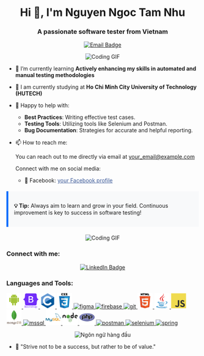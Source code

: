 <h1 align="center">Hi 👋, I'm Nguyen Ngoc Tam Nhu</h1>
<h3 align="center">A passionate software tester from Vietnam</h3>
<p align="center">
  <a href="mailto:nntamnhu01@gmail.com"><img src="https://img.shields.io/badge/Email-nntamnhu01%40gmail.com-blue.svg" alt="Email Badge"></a>
</p>

<p align="center">
  <img src="https://raw.githubusercontent.com/arsentieva/arsentieva/main/code.gif" alt="Coding GIF" width="500" />
</p>

- 🌱 I’m currently learning **Actively enhancing my skills in automated and manual testing methodologies**
  
- 🏫 I am currently studying at **Ho Chi Minh City University of Technology (HUTECH)**
  
- 💬 Happy to help with:
  - **Best Practices**: Writing effective test cases.
  - **Testing Tools**: Utilizing tools like Selenium and Postman.
  - **Bug Documentation**: Strategies for accurate and helpful reporting.

- 📫 How to reach me:
      <p>You can reach out to me directly via email at <a href="mailto:your_email@example.com" style="color: #0d6efd; text-decoration: none; font-weight: bold;">your_email@example.com</a></p>
      <p>Connect with me on social media:</p>
      <ul>
          <li>📘 Facebook: <a href="https://facebook.com/yourfacebookprofile" style="color: #3b5998;">your Facebook profile</a></li>
      </ul>


<div style="background-color: #f8f9fa; padding: 15px; border-left: 5px solid #0d6efd; margin: 20px 0;">
    <p><strong> 💡 Tip:</strong> Always aim to learn and grow in your field. Continuous improvement is key to success in software testing!</p>
</div>

<p align="center">
  <img src="https://media.giphy.com/media/L8K62iTDkzGX6/giphy.gif" alt="Coding GIF" width="500" />
</p>
  
<h3 align="left">Connect with me:</h3>
<p align="center">
  <a href="https://www.linkedin.com/in/nntamnhu01/" target="_blank" rel="noreferrer">
    <img src="https://img.shields.io/badge/LinkedIn-blue.svg?style=flat&logo=linkedin" alt="LinkedIn Badge">
  </a>
  <!-- Other social media links -->
</p>

<h3 align="left">Languages and Tools:</h3>
<p align="left"> <a href="https://developer.android.com" target="_blank" rel="noreferrer"> <img src="https://raw.githubusercontent.com/devicons/devicon/master/icons/android/android-original-wordmark.svg" alt="android" width="40" height="40"/> </a> <a href="https://getbootstrap.com" target="_blank" rel="noreferrer"> <img src="https://raw.githubusercontent.com/devicons/devicon/master/icons/bootstrap/bootstrap-plain-wordmark.svg" alt="bootstrap" width="40" height="40"/> </a> <a href="https://www.cprogramming.com/" target="_blank" rel="noreferrer"> <img src="https://raw.githubusercontent.com/devicons/devicon/master/icons/c/c-original.svg" alt="c" width="40" height="40"/> </a> <a href="https://www.w3schools.com/css/" target="_blank" rel="noreferrer"> <img src="https://raw.githubusercontent.com/devicons/devicon/master/icons/css3/css3-original-wordmark.svg" alt="css3" width="40" height="40"/> </a> <a href="https://www.figma.com/" target="_blank" rel="noreferrer"> <img src="https://www.vectorlogo.zone/logos/figma/figma-icon.svg" alt="figma" width="40" height="40"/> </a> <a href="https://firebase.google.com/" target="_blank" rel="noreferrer"> <img src="https://www.vectorlogo.zone/logos/firebase/firebase-icon.svg" alt="firebase" width="40" height="40"/> </a> <a href="https://git-scm.com/" target="_blank" rel="noreferrer"> <img src="https://www.vectorlogo.zone/logos/git-scm/git-scm-icon.svg" alt="git" width="40" height="40"/> </a> <a href="https://www.w3.org/html/" target="_blank" rel="noreferrer"> <img src="https://raw.githubusercontent.com/devicons/devicon/master/icons/html5/html5-original-wordmark.svg" alt="html5" width="40" height="40"/> </a> <a href="https://www.java.com" target="_blank" rel="noreferrer"> <img src="https://raw.githubusercontent.com/devicons/devicon/master/icons/java/java-original.svg" alt="java" width="40" height="40"/> </a> <a href="https://developer.mozilla.org/en-US/docs/Web/JavaScript" target="_blank" rel="noreferrer"> <img src="https://raw.githubusercontent.com/devicons/devicon/master/icons/javascript/javascript-original.svg" alt="javascript" width="40" height="40"/> </a> <a href="https://www.mongodb.com/" target="_blank" rel="noreferrer"> <img src="https://raw.githubusercontent.com/devicons/devicon/master/icons/mongodb/mongodb-original-wordmark.svg" alt="mongodb" width="40" height="40"/> </a> <a href="https://www.microsoft.com/en-us/sql-server" target="_blank" rel="noreferrer"> <img src="https://www.svgrepo.com/show/303229/microsoft-sql-server-logo.svg" alt="mssql" width="40" height="40"/> </a> <a href="https://www.mysql.com/" target="_blank" rel="noreferrer"> <img src="https://raw.githubusercontent.com/devicons/devicon/master/icons/mysql/mysql-original-wordmark.svg" alt="mysql" width="40" height="40"/> </a> <a href="https://nodejs.org" target="_blank" rel="noreferrer"> <img src="https://raw.githubusercontent.com/devicons/devicon/master/icons/nodejs/nodejs-original-wordmark.svg" alt="nodejs" width="40" height="40"/> </a> <a href="https://www.php.net" target="_blank" rel="noreferrer"> <img src="https://raw.githubusercontent.com/devicons/devicon/master/icons/php/php-original.svg" alt="php" width="40" height="40"/> </a> <a href="https://postman.com" target="_blank" rel="noreferrer"> <img src="https://www.vectorlogo.zone/logos/getpostman/getpostman-icon.svg" alt="postman" width="40" height="40"/> </a> <a href="https://www.selenium.dev" target="_blank" rel="noreferrer"> <img src="https://raw.githubusercontent.com/detain/svg-logos/780f25886640cef088af994181646db2f6b1a3f8/svg/selenium-logo.svg" alt="selenium" width="40" height="40"/> </a> <a href="https://spring.io/" target="_blank" rel="noreferrer"> <img src="https://www.vectorlogo.zone/logos/springio/springio-icon.svg" alt="spring" width="40" height="40"/> </a> </p>

<p align="center">
  <img src="https://github-readme-stats.vercel.app/api/top-langs/?username=nntamnhu&layout=compact" alt="Ngôn ngữ hàng đầu">
</p>

- 🚀 "Strive not to be a success, but rather to be of value."
